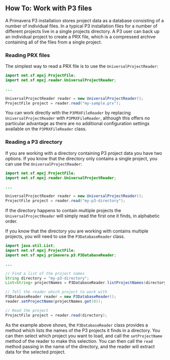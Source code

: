 ## How To: Work with P3 files
A Primavera P3 installation stores project data as a database consisting of a number of individual files. In a typical P3 installation files for a number of different projects live in a single projects directory. A P3 user can back up an individual project to create a PRX file, which is a compressed archive containing all of the files from a single project.

### Reading PRX files
The simplest way to read a PRX file is to use the `UniversalProjectReader`:

```java
import net.sf.mpxj.ProjectFile;
import net.sf.mpxj.reader.UniversalProjectReader;

...

UniversalProjectReader reader = new UniversalProjectReader();
ProjectFile project = reader.read("my-sample.prx");
```

You can work directly with the `P3PRXFileReader` by replacing `UniversalProjectReader` with `P3PRXFileReader`, although this offers no particular advantage as there are no additional configuration settings available on the `P3PRXFileReader` class.

### Reading a P3 directory
If you are working with a directory containing P3 project data you have two options. If you know that the directory only contains a single project, you can use the `UniversalProjectReader`:

```java
import net.sf.mpxj.ProjectFile;
import net.sf.mpxj.reader.UniversalProjectReader;

...

UniversalProjectReader reader = new UniversalProjectReader();
ProjectFile project = reader.read("my-p3-directory");
```

If the directory happens to contain multiple projects the `UniversalProjectReader` will simply read the first one it finds, in alphabetic order.

If you know that the directory you are working with contains multiple projects, you will need to use the `P3DatabaseReader` class.

```java
import java.util.List;
import net.sf.mpxj.ProjectFile;
import net.sf.mpxj.primavera.p3.P3DatabaseReader;

...

// Find a list of the project names
String directory = "my-p3-directory";
List<String> projectNames = P3DatabaseReader.listProjectNames(directory);

// Tell the reader which project to work with
P3DatabaseReader reader = new P3DatabaseReader();
reader.setProjectName(projectNames.get(0));

// Read the project
ProjectFile project = reader.read(directory);
```

As the example above shows, the `P3DatabaseReader` class provides a method which lists the names of the P3 projects it finds in a directory. You can then select which project you want to load, and call the `setProjectName` method of the reader to make this selection. You can then call the `read` method passing in the name of the directory, and the reader will extract data for the selected project.
